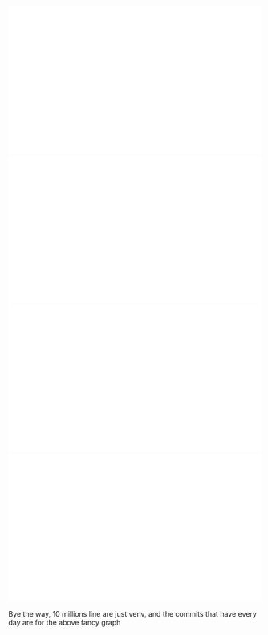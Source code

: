 ![](https://raw.githubusercontent.com/Alsa2/github-stats/master/generated/overview.svg#gh-dark-mode-only)
![](https://raw.githubusercontent.com/Alsa2/github-stats/master/generated/overview.svg#gh-light-mode-only)
![](https://raw.githubusercontent.com/Alsa2/github-stats/master/generated/languages.svg#gh-dark-mode-only)
![](https://raw.githubusercontent.com/Alsa2/github-stats/master/generated/languages.svg#gh-light-mode-only)

Bye the way, 10 millions line are just venv, and the commits that have every day are for the above fancy graph
<!--
**Alsa2/Alsa2** is a ✨ _special_ ✨ repository because its `README.md` (this file) appears on your GitHub profile.

Here are some ideas to get you started:

- 🔭 I’m currently working on ...
- 🌱 I’m currently learning ...
- 👯 I’m looking to collaborate on ...
- 🤔 I’m looking for help with ...
- 💬 Ask me about ...
- 📫 How to reach me: ...
- 😄 Pronouns: ...
- ⚡ Fun fact: ...
-->
